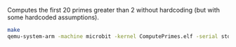 Computes the first 20 primes greater than 2 without hardcoding (but with some hardcoded assumptions).

```sh
make
qemu-system-arm -machine microbit -kernel ComputePrimes.elf -serial stdio -display none
```

